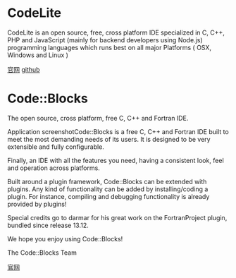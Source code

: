 # CodeLite

CodeLite is an open source, free, cross platform IDE specialized in C, C++, PHP and JavaScript (mainly for backend developers using Node.js) programming languages which runs best on all major Platforms ( OSX, Windows and Linux )

[官网](https://codelite.org/)
[github](https://github.com/eranif/codelite)

# Code::Blocks

The open source, cross platform, free C, C++ and Fortran IDE.

Application screenshotCode::Blocks is a free C, C++ and Fortran IDE built to meet the most demanding needs of its users. It is designed to be very extensible and fully configurable.

Finally, an IDE with all the features you need, having a consistent look, feel and operation across platforms.

Built around a plugin framework, Code::Blocks can be extended with plugins. Any kind of functionality can be added by installing/coding a plugin. For instance, compiling and debugging functionality is already provided by plugins!

Special credits go to darmar for his great work on the FortranProject plugin, bundled since release 13.12.

We hope you enjoy using Code::Blocks!

The Code::Blocks Team

[官网](http://www.codeblocks.org)
